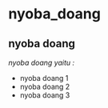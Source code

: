 nyoba_doang
==
nyoba doang
--
*nyoba doang yaitu :*
- nyoba doang 1
- nyoba doang 2
- nyoba doang 3
